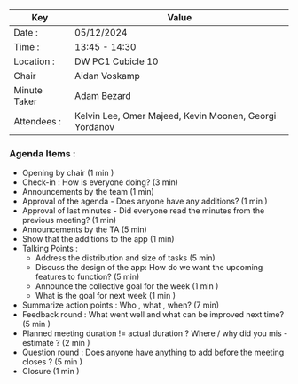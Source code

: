 | Key          | Value                                                  |
|--------------|--------------------------------------------------------|
| Date :       | 05/12/2024                                             |
| Time :       | 13:45 - 14:30                                          |
| Location :   | DW PC1 Cubicle 10                                      |
| Chair        | Aidan Voskamp                                          |
| Minute Taker | Adam Bezard                                            |
| Attendees :  | Kelvin Lee, Omer Majeed, Kevin Moonen, Georgi Yordanov |

### Agenda Items :
- Opening by chair (1 min )
- Check-in : How is everyone doing? (3 min)
- Announcements by the team (1 min)
- Approval of the agenda - Does anyone have any additions? (1 min )
- Approval of last minutes - Did everyone read the minutes from the previous meeting? (1 min)
- Announcements by the TA (5 min)
- Show that the additions to the app (1 min)
- Talking Points :
    - Address the distribution and size of tasks (5 min)
    - Discuss the design of the app: How do we want the upcoming features to function? (5 min)
    - Announce the collective goal for the week (1 min )
    - What is the goal for next week (1 min )
- Summarize action points : Who , what , when? (7 min)
- Feedback round : What went well and what can be improved next time? (5 min )
- Planned meeting duration != actual duration ? Where / why did you mis - estimate ? (2 min )
- Question round : Does anyone have anything to add before the meeting closes ? (5 min )
- Closure (1 min )